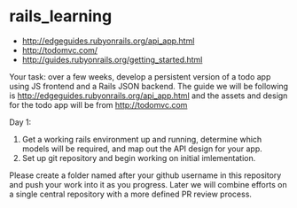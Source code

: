 # rails_learning

- http://edgeguides.rubyonrails.org/api_app.html
- http://todomvc.com/
- http://guides.rubyonrails.org/getting_started.html

Your task: over a few weeks, develop a persistent version of a todo app using JS frontend and a Rails JSON backend. The guide we will be following is http://edgeguides.rubyonrails.org/api_app.html and the assets and design for the todo app will be from http://todomvc.com


Day 1:

1. Get a working rails environment up and running, determine which models will be required, and map out the API design for your app.
2. Set up git repository and begin working on initial imlementation.


Please create a folder named after your github username in this repository and push your work into it as you progress. Later we will combine efforts on a single central repository with a more defined PR review process.
